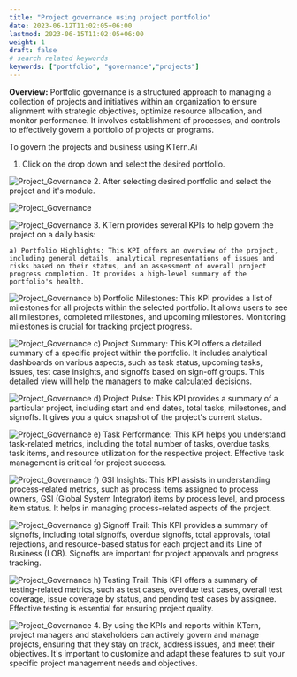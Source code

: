 ```yaml
---
title: "Project governance using project portfolio"
date: 2023-06-12T11:02:05+06:00
lastmod: 2023-06-15T11:02:05+06:00
weight: 1
draft: false
# search related keywords
keywords: ["portfolio", "governance","projects"]
---
```

**Overview:** 
Portfolio governance is a structured approach to managing a collection of projects and initiatives within an organization to ensure alignment with strategic objectives, optimize resource allocation, and monitor performance. It involves establishment of processes, and controls to effectively govern a portfolio of projects or programs.

To govern the projects and business using KTern.Ai
1. Click on the drop down and select the desired portfolio.

![Project_Governance](https://storage.googleapis.com/ktern-public-files/product-documentation/General/portfolio-dropdown.png)
2. After selecting desired portfolio and select the project and it's module.

![Project_Governance](https://storage.googleapis.com/ktern-public-files/product-documentation/General/projects-dropdown.PNG)

![Project_Governance](https://storage.googleapis.com/ktern-public-files/product-documentation/General/project-modules.PNG)
3. KTern provides several KPIs to help govern the project on a daily basis:

    a) Portfolio Highlights: This KPI offers an overview of the project, including general details, analytical representations of issues and risks based on their status, and an assessment of overall project progress completion. It provides a high-level summary of the portfolio's health.

![Project_Governance](https://storage.googleapis.com/ktern-public-files/product-documentation/General/portfolio-highlights.PNG)
    b)	Portfolio Milestones: This KPI provides a list of milestones for all projects within the selected portfolio. It allows users to see all milestones, completed milestones, and upcoming milestones. Monitoring milestones is crucial for tracking project progress.

![Project_Governance](https://storage.googleapis.com/ktern-public-files/product-documentation/General/portfolio-milestone.PNG)
    c)	Project Summary: This KPI offers a detailed summary of a specific project within the portfolio. It includes analytical dashboards on various aspects, such as task status, upcoming tasks, issues, test case insights, and signoffs based on sign-off groups. This detailed view will help the managers to make calculated decisions.

![Project_Governance](https://storage.googleapis.com/ktern-public-files/product-documentation/General/project-summary.PNG)
     d)	Project Pulse: This KPI provides a summary of a particular project, including start and end dates, total tasks, milestones, and signoffs. It gives you a quick snapshot of the project's current status.

![Project_Governance](https://storage.googleapis.com/ktern-public-files/product-documentation/General/project-pulse.PNG)
    e)	Task Performance: This KPI helps you understand task-related metrics, including the total number of tasks, overdue tasks, task items, and resource utilization for the respective project. Effective task management is critical for project success.

![Project_Governance](https://storage.googleapis.com/ktern-public-files/product-documentation/General/task-performance.PNG)
    f)	GSI Insights: This KPI assists in understanding process-related metrics, such as process items assigned to process owners, GSI (Global System Integrator) items by process level, and process item status. It helps in managing process-related aspects of the project.

![Project_Governance](https://storage.googleapis.com/ktern-public-files/product-documentation/General/GSI-insights.PNG)
    g)	Signoff Trail: This KPI provides a summary of signoffs, including total signoffs, overdue signoffs, total approvals, total rejections, and resource-based status for each project and its Line of Business (LOB). Signoffs are important for project approvals and progress tracking.

![Project_Governance](https://storage.googleapis.com/ktern-public-files/product-documentation/General/signoff-trail.PNG)
    h)	Testing Trail: This KPI offers a summary of testing-related metrics, such as test cases, overdue test cases, overall test coverage, issue coverage by status, and pending test cases by assignee. Effective testing is essential for ensuring project quality.

![Project_Governance](https://storage.googleapis.com/ktern-public-files/product-documentation/General/testing-trail.PNG)
4. By using the KPIs and reports within KTern, project managers and stakeholders can actively govern and manage projects, ensuring that they stay on track, address issues, and meet their objectives. It's important to customize and adapt these features to suit your specific project management needs and objectives.


